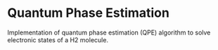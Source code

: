 # Quantum Phase Estimation

Implementation of quantum phase estimation (QPE) algorithm to solve electronic states of a H2 molecule.
